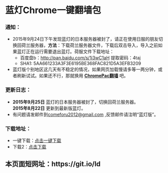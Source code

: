 # 蓝灯Chrome一键翻墙包
<h3>

<a id="user-content-说明" class="anchor" href="#%E8%AF%B4%E6%98%8E" aria-hidden="true"><span class="octicon octicon-link"></span></a>通知：</h3>

<ul>
<li>2015年9月24日下午发现蓝灯的日本服务器被封了，请正在使用日服的朋友切换回荷兰服务器，<strong>方法</strong>：下载荷兰服务器文件，下载后双击导入，导入之前如果蓝灯正在运行需要退出蓝灯。荷服文件下载地址：

<ul>
<li>百度盘b：<a href="http://pan.baidu.com/s/1i3wC1aH">http://pan.baidu.com/s/1i3wC1aH</a> 提取密码：4taj</li>
<li>SHA1: 5AA661233A3F3E6195BE368FAC821D5A3EFB3209</li>
</ul>
</li>
<li>蓝灯版个别地区这几天有不稳定的情况，如果网页加载慢请多等一两分钟，或者刷新试试。如果还不行，那就换用 <strong><a href="https://github.com/bannedbook/fanqiang/wiki/ChromePac%E7%BF%BB%E5%A2%99">ChromePac翻墙</a></strong> 吧。</li>
</ul>



<h3>
<a id="user-content-更新日志" class="anchor" href="#%E6%9B%B4%E6%96%B0%E6%97%A5%E5%BF%97" aria-hidden="true"><span class="octicon octicon-link"></span></a>更新日志：</h3>
<ul>
<li>
<strong>2015年9月25日</strong> 蓝灯的日本服务器被封了，切换回荷兰服务器。</li>
<strong>2015年8月22日</strong> 更新到最新版蓝灯。</li>
<li>有问题请发邮件到<a href="mailto:comeforu2012@gmail.com">comeforu2012@gmail.com</a> ,反馈邮件请注明“蓝灯版”。</li>
</ul>

<h3>
<a id="user-content-下载地址" class="anchor" href="#%E4%B8%8B%E8%BD%BD%E5%9C%B0%E5%9D%80" aria-hidden="true"><span class="octicon octicon-link"></span></a>下载地址：</h3>

<ul>
<li>一键下载：<a href="http://pwd.ads.compress.to/ChromeLT.7z" target="_blank">点击一键下载</a></li>
<li>下载2：<a href="https://copy.com/QMBzkUT87TL16MsU" target="_blank">点击下载</a></li>


</ul>
<h2>本页面短网址：https://git.io/ld </h2>